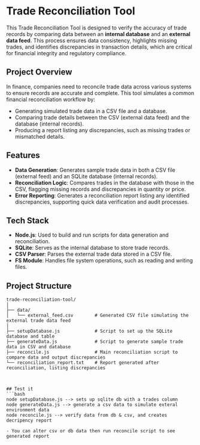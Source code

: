 # Trade Reconciliation Tool

This Trade Reconciliation Tool is designed to verify the accuracy of trade records by comparing data between an **internal database** and an **external data feed**. This process ensures data consistency, highlights missing trades, and identifies discrepancies in transaction details, which are critical for financial integrity and regulatory compliance.

## Project Overview

In finance, companies need to reconcile trade data across various systems to ensure records are accurate and complete. This tool simulates a common financial reconciliation workflow by:
- Generating simulated trade data in a CSV file and a database.
- Comparing trade details between the CSV (external data feed) and the database (internal records).
- Producing a report listing any discrepancies, such as missing trades or mismatched details.

## Features

- **Data Generation**: Generates sample trade data in both a CSV file (external feed) and an SQLite database (internal records).
- **Reconciliation Logic**: Compares trades in the database with those in the CSV, flagging missing records and discrepancies in quantity or price.
- **Error Reporting**: Generates a reconciliation report listing any identified discrepancies, supporting quick data verification and audit processes.

## Tech Stack

- **Node.js**: Used to build and run scripts for data generation and reconciliation.
- **SQLite**: Serves as the internal database to store trade records.
- **CSV Parser**: Parses the external trade data stored in a CSV file.
- **FS Module**: Handles file system operations, such as reading and writing files.

## Project Structure

```plaintext
trade-reconciliation-tool/
│
├── data/
│   └── external_feed.csv        # Generated CSV file simulating the external trade data feed
│
├── setupDatabase.js             # Script to set up the SQLite database and table
├── generateData.js              # Script to generate sample trade data in CSV and database
├── reconcile.js                 # Main reconciliation script to compare data and output discrepancies
└── reconciliation_report.txt    # Report generated after reconciliation, listing discrepancies



## Test it
```bash
node setupDatabase.js --> sets up sqlite db with a trades column
node generateData.js --> generate a csv data to simulate exteral environment data
node reconcile.js --> verify data from db & csv, and creates decripency report

- You can alter csv or db data then run reconcile script to see generated report
